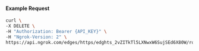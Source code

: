 <!-- Code generated for API Clients. DO NOT EDIT. -->
#### Example Request
```bash
curl \
-X DELETE \
-H "Authorization: Bearer {API_KEY}" \
-H "Ngrok-Version: 2" \
https://api.ngrok.com/edges/https/edghts_2vZITkTl5LXNwxW6SujSEd6X80W/routes/edghtsrt_2vZITffOKWJgyqv9XHmx8SdLg47/response_headers
